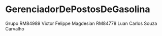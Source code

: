 # GerenciadorDePostosDeGasolina

Grupo
RM84989 Victor Felippe Magdesian
RM84778 Luan Carlos Souza Carvalho
